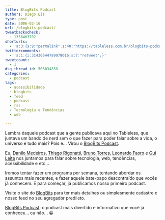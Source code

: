 ```yaml
---
title: BlogBits Podcast
authors: Diego Eis
type: post
date: 2006-02-16
url: /blogbits-podcast/
tweetbackscheck:
  - 1356403702
shorturls:
  - 'a:3:{s:9:"permalink";s:40:"https://tableless.com.br/blogbits-podcast";s:7:"tinyurl";s:26:"https://tinyurl.com/3wf5lv2";s:4:"isgd";s:19:"https://is.gd/6c9xhC";}'
twittercomments:
  - 'a:1:{i:31430544789078016;s:7:"retweet";}'
tweetcount:
  - 1
dsq_thread_id: 503034838
categories:
  - podcast
tags:
  - acessibilidade
  - blogbits
  - feed
  - podcast
  - rss
  - Tecnologia e Tendências
  - web

---
```

Lembra daquele podcast que a gente publicava aqui no Tableless, que juntava um bando de nerd sem o que fazer para poder falar sobre a vida, o universo e tudo mais? Pois é&#8230; Virou o [BlogBits Podcast][1].

Eu, [Danilo Medeiros][2], [Thiago Rigonatti][3], [Bruno Torres][4], [Leonardo Faoro][5] e [Gui Leite][6] nos juntamos para falar sobre tecnologia, web, tendências, acessibilidade e etc&#8230;
  
Iremos tentar fazer um programa por semana, tentando abordar os assuntos mais recentes, e fazer aquele bate-papo descontraído que vocês já conhecem. E para começar, já publicamos nosso primeiro podcast.

Visite o site do [BlogBits][1] para ter mais detalhes ou simplesmente cadastre o nosso feed no seu agregador predileto.

[BlogBits Podcast][1]: o podcast mais divertido e informativo que você já conheceu&#8230; ou não&#8230; 😀

 [1]: https://www.blogbits.com.br/
 [2]: https://www.digitalminds.com.br/
 [3]: https://www.mobilelife.com.br
 [4]: https://brunotorres.net/
 [5]: https://meiobit.com
 [6]: https://guileite.com/